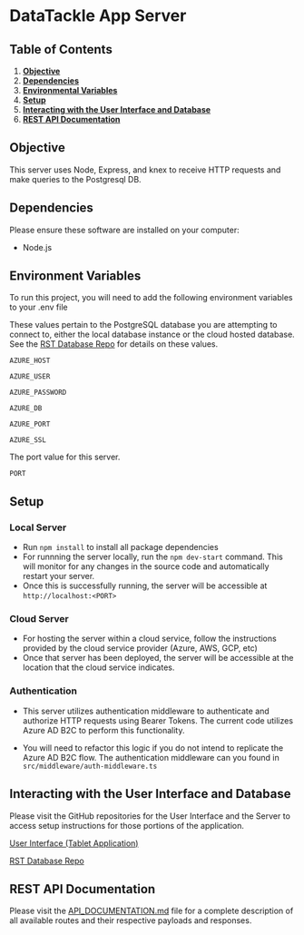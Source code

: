 # DataTackle App Server

## Table of Contents

1.  **[Objective](#objective)**
2.  **[Dependencies](#dependencies)**
3.  **[Environmental Variables](#environment-variables)**
4.  **[Setup](#setup)**
5.  **[Interacting with the User Interface and Database](#interacting-with-the-user-interface-and-database)**
6.  **[REST API Documentation](#rest-api-documentation)**


## Objective
This server uses Node, Express, and knex to receive HTTP requests and make queries to the Postgresql DB.

## Dependencies

Please ensure these software are installed on your computer:

- Node.js

## Environment Variables

To run this project, you will need to add the following environment variables to your .env file

These values pertain to the PostgreSQL database you are attempting to connect to, either the local database instance or the cloud hosted database. See the [RST Database Repo](https://github.com/SRJPE/rst-database) for details on these values.

`AZURE_HOST` 

`AZURE_USER`

`AZURE_PASSWORD`

`AZURE_DB`

`AZURE_PORT`

`AZURE_SSL`

The port value for this server.

`PORT`

## Setup

### Local Server
- Run `npm install` to install all package dependencies
- For runnning the server locally, run the `npm dev-start` command. This will monitor for any changes in the source code and automatically restart your server.
- Once this is successfully running, the server will be accessible at `http://localhost:<PORT>`

### Cloud Server
- For hosting the server within a cloud service, follow the instructions provided by the cloud service provider (Azure, AWS, GCP, etc)
- Once that server has been deployed, the server will be accessible at the location that the cloud service indicates.

### Authentication
- This server utilizes authentication middleware to authenticate and authorize HTTP requests using Bearer Tokens. The current code utilizes Azure AD B2C to perform this functionality.

- You will need to refactor this logic if you do not intend to replicate the Azure AD B2C flow. The authentication middleware can you found in `src/middleware/auth-middleware.ts`

## Interacting with the User Interface and Database

Please visit the GitHub repositories for the User Interface and the Server to access setup instructions for those portions of the application.

[User Interface (Tablet Application)](https://github.com/SRJPE/rst-pilot-app-client)

[RST Database Repo](https://github.com/SRJPE/rst-database)



## REST API Documentation

Please visit the [API_DOCUMENTATION.md](https://github.com/SRJPE/jpe-app-server/blob/main/API_DOCUMENTATION.md) file for a complete description of all available routes and their respective payloads and responses.
